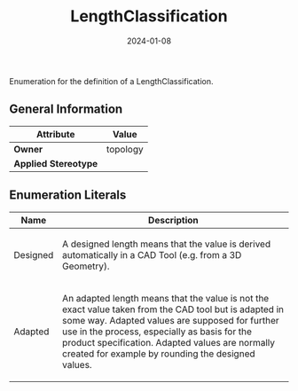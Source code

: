 ﻿---
title: LengthClassification
toc: false
type: specs
date: "2024-01-08"
draft: false
specification: VEC
version: 2.1.0
documentType: "Recommendation"
elementType: Class
classes:
  - LengthClassification
menu_name: vec-2.1.0
---
<p>Enumeration for the definition of a LengthClassification. </p>

## General Information

| Attribute               | Value |
|-------------------------|-------|
| **Owner**               | topology |
| **Applied Stereotype**  |   |

## Enumeration Literals
| Name          | **Description** |
|---------------|-----------------|
| Designed | <p> A designed length means that the value is derived automatically in a CAD Tool (e.g. from a 3D Geometry).      </p> |
| Adapted | <p> An adapted length means that the value is not the exact value taken from the CAD tool but is adapted in some way. Adapted values are supposed for further use in the process, especially as basis for the product specification. Adapted values are normally created for example by rounding the designed values.      </p> |
